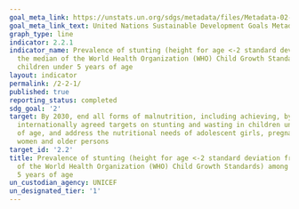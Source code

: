 ```yaml
---
goal_meta_link: https://unstats.un.org/sdgs/metadata/files/Metadata-02-02-01.pdf
goal_meta_link_text: United Nations Sustainable Development Goals Metadata (pdf 232kB)
graph_type: line
indicator: 2.2.1
indicator_name: Prevalence of stunting (height for age <-2 standard deviation from
  the median of the World Health Organization (WHO) Child Growth Standards) among
  children under 5 years of age
layout: indicator
permalink: /2-2-1/
published: true
reporting_status: completed
sdg_goal: '2'
target: By 2030, end all forms of malnutrition, including achieving, by 2025, the
  internationally agreed targets on stunting and wasting in children under 5 years
  of age, and address the nutritional needs of adolescent girls, pregnant and lactating
  women and older persons
target_id: '2.2'
title: Prevalence of stunting (height for age <-2 standard deviation from the median
  of the World Health Organization (WHO) Child Growth Standards) among children under
  5 years of age
un_custodian_agency: UNICEF
un_designated_tier: '1'
---
```

